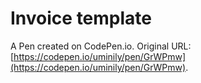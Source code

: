 # Invoice template

A Pen created on CodePen.io. Original URL: [https://codepen.io/uminily/pen/GrWPmw](https://codepen.io/uminily/pen/GrWPmw).

